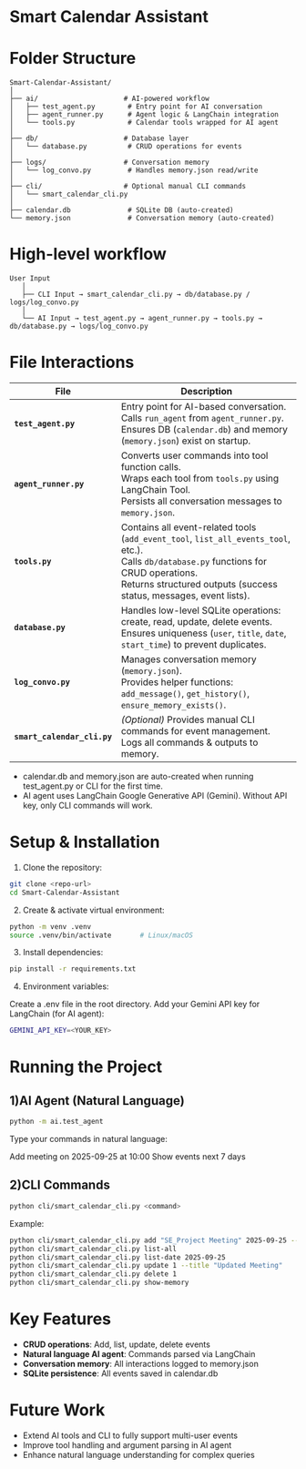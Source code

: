 # Smart Calendar Assistant


# Folder Structure
```text
Smart-Calendar-Assistant/
│
├── ai/                     # AI-powered workflow
│   ├── test_agent.py        # Entry point for AI conversation
│   ├── agent_runner.py      # Agent logic & LangChain integration
│   └── tools.py             # Calendar tools wrapped for AI agent
│
├── db/                     # Database layer
│   └── database.py          # CRUD operations for events
│
├── logs/                   # Conversation memory
│   └── log_convo.py         # Handles memory.json read/write
│
├── cli/                    # Optional manual CLI commands
│   └── smart_calendar_cli.py
│
├── calendar.db              # SQLite DB (auto-created)
└── memory.json              # Conversation memory (auto-created)
```


# High-level workflow
```text
User Input
   │
   ├── CLI Input → smart_calendar_cli.py → db/database.py / logs/log_convo.py
   │
   └── AI Input → test_agent.py → agent_runner.py → tools.py → db/database.py → logs/log_convo.py
```

# File Interactions

| File | Description |
|------|-------------|
| **`test_agent.py`** | Entry point for AI-based conversation.<br>Calls `run_agent` from `agent_runner.py`.<br>Ensures DB (`calendar.db`) and memory (`memory.json`) exist on startup. |
| **`agent_runner.py`** | Converts user commands into tool function calls.<br>Wraps each tool from `tools.py` using LangChain Tool.<br>Persists all conversation messages to `memory.json`. |
| **`tools.py`** | Contains all event-related tools (`add_event_tool`, `list_all_events_tool`, etc.).<br>Calls `db/database.py` functions for CRUD operations.<br>Returns structured outputs (success status, messages, event lists). |
| **`database.py`** | Handles low-level SQLite operations: create, read, update, delete events.<br>Ensures uniqueness (`user`, `title`, `date`, `start_time`) to prevent duplicates. |
| **`log_convo.py`** | Manages conversation memory (`memory.json`).<br>Provides helper functions: `add_message()`, `get_history()`, `ensure_memory_exists()`. |
| **`smart_calendar_cli.py`** | *(Optional)* Provides manual CLI commands for event management.<br>Logs all commands & outputs to memory. |


- calendar.db and memory.json are auto-created when running test_agent.py or CLI for the first time.
- AI agent uses LangChain Google Generative API (Gemini). Without API key, only CLI commands will work.

# Setup & Installation

1) Clone the repository:
```bash
git clone <repo-url>
cd Smart-Calendar-Assistant
```

2) Create & activate virtual environment:
```bash
python -m venv .venv
source .venv/bin/activate       # Linux/macOS
```

3) Install dependencies:
```bash
pip install -r requirements.txt
```

4) Environment variables:

Create a .env file in the root directory.
Add your Gemini API key for LangChain (for AI agent):

```bash
GEMINI_API_KEY=<YOUR_KEY>
```


# Running the Project


## 1)AI Agent (Natural Language)

```bash
python -m ai.test_agent

```
Type your commands in natural language:

Add meeting on 2025-09-25 at 10:00
Show events next 7 days


## 2)CLI Commands
```bash
python cli/smart_calendar_cli.py <command>
```
Example:
```bash
python cli/smart_calendar_cli.py add "SE_Project Meeting" 2025-09-25 --start 10:00 --end 11:00
python cli/smart_calendar_cli.py list-all
python cli/smart_calendar_cli.py list-date 2025-09-25
python cli/smart_calendar_cli.py update 1 --title "Updated Meeting"
python cli/smart_calendar_cli.py delete 1
python cli/smart_calendar_cli.py show-memory
```

# Key Features

- **CRUD operations**: Add, list, update, delete events
- **Natural language AI agent**: Commands parsed via LangChain
- **Conversation memory**: All interactions logged to memory.json
- **SQLite persistence**: All events saved in calendar.db

# Future Work
- Extend AI tools and CLI to fully support multi-user events
- Improve tool handling and argument parsing in AI agent
- Enhance natural language understanding for complex queries
